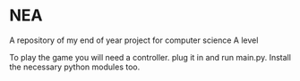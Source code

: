 # NEA
A repository of my end of year project for computer science A level

To play the game you will need a controller. plug it in and run main.py. Install the necessary python modules too.
